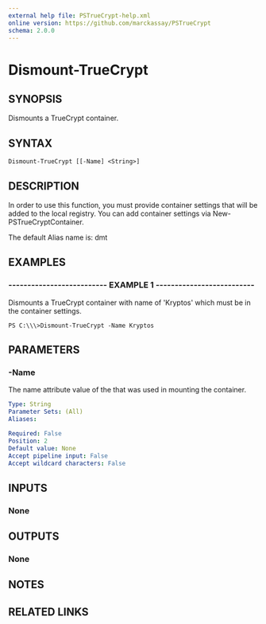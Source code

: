 ```yaml
---
external help file: PSTrueCrypt-help.xml
online version: https://github.com/marckassay/PSTrueCrypt
schema: 2.0.0
---
```


# Dismount-TrueCrypt

## SYNOPSIS
Dismounts a TrueCrypt container.

## SYNTAX

```
Dismount-TrueCrypt [[-Name] <String>]
```

## DESCRIPTION
In order to use this function, you must provide container settings that will be added to the local registry. 
You can add container settings via New-PSTrueCryptContainer.

The default Alias name is: dmt

## EXAMPLES

### -------------------------- EXAMPLE 1 --------------------------
Dismounts a TrueCrypt container with name of 'Kryptos' which must be in the container settings.
```
PS C:\\\>Dismount-TrueCrypt -Name Kryptos
```


## PARAMETERS

### -Name
The name attribute value of the that was used in mounting the container.

```yaml
Type: String
Parameter Sets: (All)
Aliases: 

Required: False
Position: 2
Default value: None
Accept pipeline input: False
Accept wildcard characters: False
```


## INPUTS

### None

## OUTPUTS

### None

## NOTES

## RELATED LINKS

